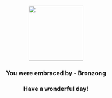 <p align="center">
    <img src="https://raw.githubusercontent.com/PokeAPI/sprites/master/sprites/pokemon/437.png" width="150" height="150">
</p>
<h3 align="center">You were embraced by - <b>Bronzong</b></h3>
<h3 align="center">Have a wonderful day!</h3>
